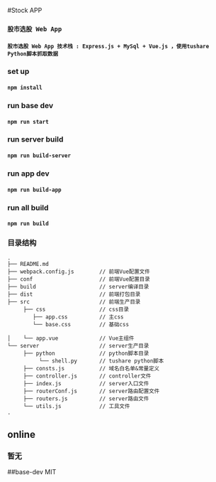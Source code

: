 #Stock APP

### `股市选股 Web App`
#### `股市选股 Web App 技术栈 : Express.js + MySql + Vue.js ，使用tushare Python脚本抓取数据`

### set up
#### `npm install`

### run base dev
#### `npm run start`

### run server build
#### `npm run build-server`

### run app dev
#### `npm run build-app`

### run all build
#### `npm run build`

### 目录结构

```
.
├── README.md           
├── webpack.config.js        // 前端Vue配置文件
├── conf                     // 前端Vue配置目录
├── build                    // server编译目录
├── dist                     // 前端打包目录
├── src                      // 前端生产目录
     ├── css                 // css目录
        ├── app.css          // 主css
        └── base.css         // 基础css

│    └── app.vue             // Vue主组件
└── server                   // server生产目录
     ├── python              // python脚本目录
          └── shell.py       // tushare python脚本
     ├── consts.js           // 域名白名单&常量定义
     ├── controller.js       // controller文件
     ├── index.js            // server入口文件
     ├── routerConf.js       // server路由配置文件
     ├── routers.js          // server路由文件
     └── utils.js            // 工具文件
.
```

## online
### 暂无

##base-dev
MIT
